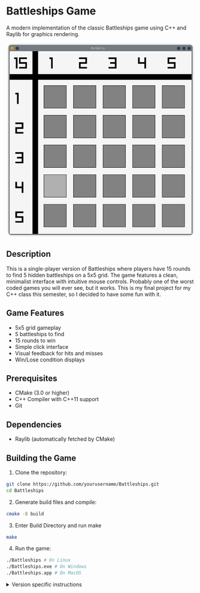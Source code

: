 # Battleships Game

A modern implementation of the classic Battleships game using C++ and Raylib for graphics rendering.

![Battleships Game Screenshot](assets/gameplay.png) <!-- You'll need to add this -->

## Description

This is a single-player version of Battleships where players have 15 rounds to find 5 hidden battleships on a 5x5 grid. The game features a clean, minimalist interface with intuitive mouse controls.
Probably one of the worst coded games you will ever see, but it works.
This is my final project for my C++ class this semester, so I decided to have some fun with it.

## Game Features

- 5x5 grid gameplay
- 5 battleships to find
- 15 rounds to win
- Simple click interface
- Visual feedback for hits and misses
- Win/Lose condition displays

## Prerequisites

- CMake (3.0 or higher)
- C++ Compiler with C++11 support
- Git

## Dependencies

- Raylib (automatically fetched by CMake)

## Building the Game

1. Clone the repository:

```bash
git clone https://github.com/yourusername/Battleships.git
cd Battleships
```

2. Generate build files and compile:

```bash
cmake -B build
```

3. Enter Build Directory and run make

```bash
make
```

4. Run the game:

```bash
./Battleships # On Linux
./Battleships.exe # On Windows
./Battleships.app # On MacOS
```

<details>
  <summary>Version specific instructions</summary>

  ### Building on Different Platforms:1. **Linux:**


  # Install dependencies
  ```bash
  sudo apt-get update
  sudo apt-get install build-essential git cmake libx11-dev libxrandr-dev libxinerama-dev libxcursor-dev libxi-dev
  ```
  # Build
  ```bash
  mkdir build && cd build
  cmake ..
  make
  ```

  2. **macOS:**
  ```bash

  # Install dependencies (using Homebrew)
  brew install cmake

  # Build
  mkdir build && cd build
  cmake ..
  make
  ```

  3. **Windows:**
  ```bash
  # Using MinGW
  mkdir build && cd build
  cmake -G "MinGW Makefiles" ..
  cmake --build .

  # Or using Visual Studio
  mkdir build && cd build
  cmake -G "Visual Studio 17 2022" -A x64 ..
  cmake --build . --config Release
  ```

  ### Platform-Specific Notes:

  1. **Linux Users:**
  - Need X11 development packages
  - OpenGL development packages
  - Basic build tools (gcc/g++, make)

  2. **macOS Users:**
  - Need Xcode Command Line Tools
  - OpenGL is included in the system
  - Might need to install cmake via Homebrew

  3. **Windows Users:**
  - Choice between MSVC (Visual Studio) and MinGW
  - Need to ensure proper PATH setup
  - May need to install additional Windows SDKs

  The key differences in the cross-platform build are:
  - Different system libraries required per platform
  - Different linking requirements
  - Platform-specific compiler flags and definitions
  - Different ways of handling paths and file system operations

<details>

## How to Play

1. Launch the game
2. Click on grid tiles to search for battleships
3. Red tiles indicate hits
4. Gray tiles indicate misses
5. Find all 5 battleships within 15 moves to win

## Game Controls

- Left Mouse Button: Select and reveal tiles
- ESC: Exit game

## Game Rules

- You have 15 rounds to find 5 battleships
- Each battleship occupies one tile
- Game ends when either:
  - All 5 battleships are found (Victory)
  - 15 rounds are used without finding all battleships (Defeat)

## Project Structure

```
Battleships/
├── headers/           # Header files
├── sources/           # Source files
├── assets/           # Game assets
└── CMakeLists.txt    # Build configuration
```

## Technical Information

- Written in C++11
- Uses Raylib for graphics rendering
- Grid-based collision detection
- State-based game management

## Screenshots

![Gameplay](assets/game.png) <!-- You'll need to add this -->
![Victory Screen](assets/victory.png) <!-- You'll need to add this -->
![Game Over Screen](assets/game_over.png)

## Contributing

Contributions are welcome! Please feel free to submit a pull request.

## License

This project is licensed under the zlib/libpng license, the same license as Raylib. For more details, see the [LICENSE](LICENSE) file in the project repository.
